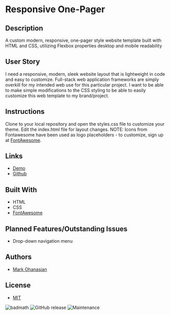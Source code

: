 # Responsive One-Pager

## Description
A custom modern, responsive, one-pager style website template built with HTML and CSS, utilizing Flexbox properties desktop and mobile readability

## User Story
I need a responsive, modern, sleek website layout that is lightweight in code and easy to customize. Full-stack web application frameworks are simply overkill for my intended web use for this particular project. I want to be able to make simple modifications to the CSS styling to be able to easily customize this web template to my brand/project.

## Instructions
Clone to your  local repository and open the styles.css file to customize your theme. Edit the index.html file for layout changes. NOTE: Icons from Fontawesome have been used as logo placeholders - to customize, sign up at [FontAwesome](https://fontawesome.com/).

## Links
* [Demo](https://markohanesian.github.io/responsive-one-pager/)
* [Github](https://github.com/markohanesian/responsive-one-pager)

## Built With
* HTML
* CSS
* [FontAwesome](https://fontawesome.com/)

## Planned Features/Outstanding Issues
* Drop-down navigation menu

## Authors
* [Mark Ohanasian](https://github.com/markohanesian) 

## License

* [MIT](https://opensource.org/licenses/MIT)

![badmath](https://img.shields.io/github/languages/top/nielsenjared/badmath)
![GitHub release](https://img.shields.io/github/v/release/markohanesian/Burger-Logger)
![Maintenance](https://img.shields.io/badge/Maintained%3F-yes-green.svg)
